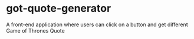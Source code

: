 # got-quote-generator
A front-end application where users can click on a button and get different Game of Thrones Quote
